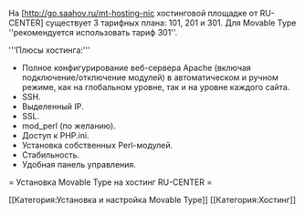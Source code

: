 На [http://go.saahov.ru/mt-hosting-nic хостинговой площадке от RU-CENTER] существует 3 тарифных плана: 101, 201 и 301. Для Movable Type ''рекомендуется использовать тариф 301''.

'''Плюсы хостинга:'''

* Полное конфигурирование веб-сервера Apache (включая подключение/отключение модулей) в автоматическом и ручном режиме, как на глобальном уровне, так и на уровне каждого сайта.
* SSH.
* Выделенный IP.
* SSL.
* mod_perl (по желанию).
* Доступ к PHP.ini.
* Установка собственных Perl-модулей.
* Стабильность.
* Удобная панель управления.

= Установка Movable Type на хостинг RU-CENTER =


[[Категория:Установка и настройка Movable Type]]
[[Категория:Хостинг]]

